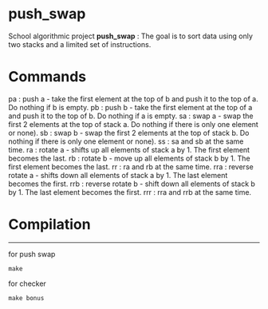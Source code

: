 # push_swap

School algorithmic project **push_swap** : The goal is to sort data using only two stacks and a limited set of instructions.

# Commands 
pa : push a - take the first element at the top of b and push it to the top of a. Do nothing if b is empty.
pb : push b - take the first element at the top of a and push it to the top of b. Do nothing if a is empty.
sa : swap a - swap the first 2 elements at the top of stack a. Do nothing if there is only one element or none).
sb : swap b - swap the first 2 elements at the top of stack b. Do nothing if there is only one element or none).
ss : sa and sb at the same time.
ra : rotate a - shifts up all elements of stack a by 1. The first element becomes the last.
rb : rotate b - move up all elements of stack b by 1. The first element becomes the last.
rr : ra and rb at the same time.
rra : reverse rotate a - shifts down all elements of stack a by 1. The last element becomes the first.
rrb : reverse rotate b - shift down all elements of stack b by 1. The last element becomes the first.
rrr : rra and rrb at the same time.

# Compilation
----------
for push swap
```
make
```
for checker
```
make bonus
```
